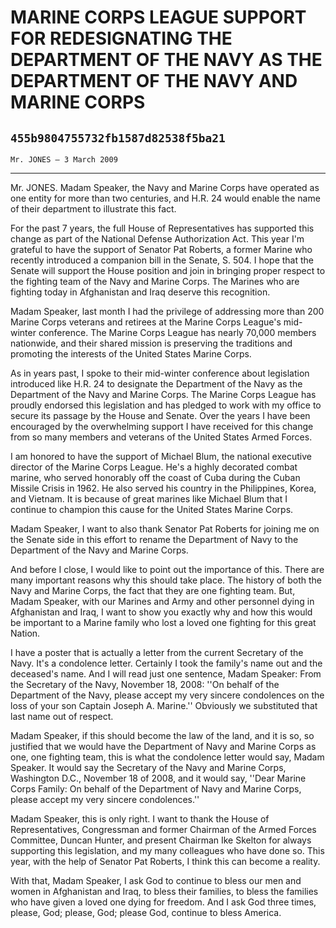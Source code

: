 # MARINE CORPS LEAGUE SUPPORT FOR REDESIGNATING THE DEPARTMENT OF THE  NAVY AS THE DEPARTMENT OF THE NAVY AND MARINE CORPS
## `455b9804755732fb1587d82538f5ba21`
`Mr. JONES — 3 March 2009`

---


Mr. JONES. Madam Speaker, the Navy and Marine Corps have operated as 
one entity for more than two centuries, and H.R. 24 would enable the 
name of their department to illustrate this fact.

For the past 7 years, the full House of Representatives has supported 
this change as part of the National Defense Authorization Act. This 
year I'm grateful to have the support of Senator Pat Roberts, a former 
Marine who recently introduced a companion bill in the Senate, S. 504. 
I hope that the Senate will support the House position and join in 
bringing proper respect to the fighting team of the Navy and Marine 
Corps. The Marines who are fighting today in Afghanistan and Iraq 
deserve this recognition.

Madam Speaker, last month I had the privilege of addressing more than 
200 Marine Corps veterans and retirees at the Marine Corps League's 
mid-winter conference. The Marine Corps League has nearly 70,000 
members nationwide, and their shared mission is preserving the 
traditions and promoting the interests of the United States Marine 
Corps.

As in years past, I spoke to their mid-winter conference about 
legislation introduced like H.R. 24 to designate the Department of the 
Navy as the Department of the Navy and Marine Corps. The Marine Corps 
League has proudly endorsed this legislation and has pledged to work 
with my office to secure its passage by the House and Senate. Over the 
years I have been encouraged by the overwhelming support I have 
received for this change from so many members and veterans of the 
United States Armed Forces.

I am honored to have the support of Michael Blum, the national 
executive director of the Marine Corps League. He's a highly decorated 
combat marine, who served honorably off the coast of Cuba during the 
Cuban Missile Crisis in 1962. He also served his country in the 
Philippines, Korea, and Vietnam. It is because of great marines like 
Michael Blum that I continue to champion this cause for the United 
States Marine Corps.

Madam Speaker, I want to also thank Senator Pat Roberts for joining 
me on the Senate side in this effort to rename the Department of Navy 
to the Department of the Navy and Marine Corps.

And before I close, I would like to point out the importance of this. 
There are many important reasons why this should take place. The 
history of both the Navy and Marine Corps, the fact that they are one 
fighting team. But, Madam Speaker, with our Marines and Army and other 
personnel dying in Afghanistan and Iraq, I want to show you exactly why 
and how this would be important to a Marine family who lost a loved one 
fighting for this great Nation.

I have a poster that is actually a letter from the current Secretary 
of the Navy. It's a condolence letter. Certainly I took the family's 
name out and the deceased's name. And I will read just one sentence, 
Madam Speaker: From the Secretary of the Navy, November 18, 2008: ''On 
behalf of the Department of the Navy, please accept my very sincere 
condolences on the loss of your son Captain Joseph A. Marine.'' 
Obviously we substituted that last name out of respect.



Madam Speaker, if this should become the law of the land, and it is 
so, so justified that we would have the Department of Navy and Marine 
Corps as one, one fighting team, this is what the condolence letter 
would say, Madam Speaker. It would say the Secretary of the Navy and 
Marine Corps, Washington D.C., November 18 of 2008, and it would say, 
''Dear Marine Corps Family: On behalf of the Department of Navy and 
Marine Corps, please accept my very sincere condolences.''

Madam Speaker, this is only right. I want to thank the House of 
Representatives, Congressman and former Chairman of the Armed Forces 
Committee, Duncan Hunter, and present Chairman Ike Skelton for always 
supporting this legislation, and my many colleagues who have done so. 
This year, with the help of Senator Pat Roberts, I think this can 
become a reality.

With that, Madam Speaker, I ask God to continue to bless our men and 
women in Afghanistan and Iraq, to bless their families, to bless the 
families who have given a loved one dying for freedom. And I ask God 
three times, please, God; please, God; please God, continue to bless 
America.
